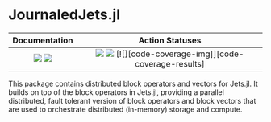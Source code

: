 # JournaledJets.jl

| **Documentation** | **Action Statuses** |
|:---:|:---:|
| [![][docs-dev-img]][docs-dev-url] [![][docs-stable-img]][docs-stable-url] | [![][doc-build-status-img]][doc-build-status-url] [![][build-status-img]][build-status-url] [![][code-coverage-img]][code-coverage-results] |

This package contains distributed block operators and vectors for Jets.jl.  It
builds on top of the block operators in Jets.jl, providing a parallel distributed, fault tolerant version of block operators and block vectors that are used to orchestrate
distributed (in-memory) storage and compute.

[docs-dev-img]: https://img.shields.io/badge/docs-dev-blue.svg
[docs-dev-url]: https://chevronetc.github.io/JournaledJets.jl/dev/

[docs-stable-img]: https://img.shields.io/badge/docs-stable-blue.svg
[docs-stable-url]: https://ChevronETC.github.io/JournaledJets.jl/stable

[doc-build-status-img]: https://github.com/ChevronETC/JournaledJets.jl/workflows/Documentation/badge.svg
[doc-build-status-url]: https://github.com/ChevronETC/JournaledJets.jl/actions?query=workflow%3ADocumentation

[build-status-img]: https://github.com/ChevronETC/JournaledJets.jl/workflows/Tests/badge.svg
[build-status-url]: https://github.com/ChevronETC/JournaledJets.jl/actions?query=workflow%3A"Tests"